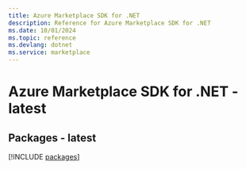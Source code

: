 ```yaml
---
title: Azure Marketplace SDK for .NET
description: Reference for Azure Marketplace SDK for .NET
ms.date: 10/01/2024
ms.topic: reference
ms.devlang: dotnet
ms.service: marketplace
---
```

# Azure Marketplace SDK for .NET - latest
## Packages - latest
[!INCLUDE [packages](marketplace-index.md)]